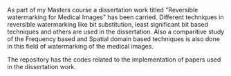 As part of my Masters course a dissertation work titled "Reversible watermarking for Medical Images" has been carried.
Different techniques in reversible watermarking like bit substitution, least significant bit based techniques and others 
are used in the dissertation.
Also a comparitive study of the Frequency based and Spatial domain based techniques is also done in this field of watermarking of
the medical images.


The repository has the codes related to the implementation of papers used in the dissertation work.
